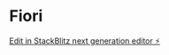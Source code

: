 # Fiori

[Edit in StackBlitz next generation editor ⚡️](https://stackblitz.com/~/github.com/Oliyad16/Fiori)